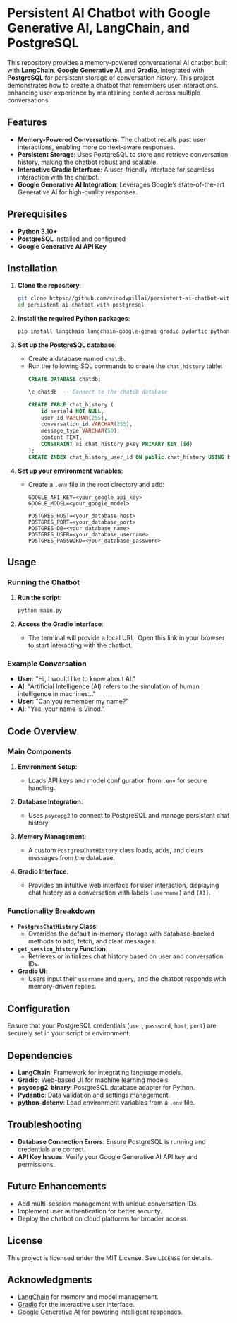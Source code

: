# Persistent AI Chatbot with Google Generative AI, LangChain, and PostgreSQL

This repository provides a memory-powered conversational AI chatbot built with **LangChain**, **Google Generative AI**, and **Gradio**, integrated with **PostgreSQL** for persistent storage of conversation history. This project demonstrates how to create a chatbot that remembers user interactions, enhancing user experience by maintaining context across multiple conversations.

## Features

- **Memory-Powered Conversations**: The chatbot recalls past user interactions, enabling more context-aware responses.
- **Persistent Storage**: Uses PostgreSQL to store and retrieve conversation history, making the chatbot robust and scalable.
- **Interactive Gradio Interface**: A user-friendly interface for seamless interaction with the chatbot.
- **Google Generative AI Integration**: Leverages Google’s state-of-the-art Generative AI for high-quality responses.

## Prerequisites

- **Python 3.10+**
- **PostgreSQL** installed and configured
- **Google Generative AI API Key**

## Installation

1. **Clone the repository**:
   ```bash
   git clone https://github.com/vinodvpillai/persistent-ai-chatbot-with-postgresql.git
   cd persistent-ai-chatbot-with-postgresql
   ```

2. **Install the required Python packages**:
   ```bash
   pip install langchain langchain-google-genai gradio pydantic python-dotenv psycopg2-binary
   ```

3. **Set up the PostgreSQL database**:
   - Create a database named `chatdb`.
   - Run the following SQL commands to create the `chat_history` table:
     ```sql
     CREATE DATABASE chatdb;
     
     \c chatdb  -- Connect to the chatdb database

     CREATE TABLE chat_history (
         id serial4 NOT NULL, 
         user_id VARCHAR(255),
         conversation_id VARCHAR(255),
         message_type VARCHAR(50),
         content TEXT,
         CONSTRAINT ai_chat_history_pkey PRIMARY KEY (id)
     );
     CREATE INDEX chat_history_user_id ON public.chat_history USING btree (user_id, conversation_id);
     ```

4. **Set up your environment variables**:
   - Create a `.env` file in the root directory and add:
     ```plaintext
     GOOGLE_API_KEY=<your_google_api_key>
     GOOGLE_MODEL=<your_google_model>

     POSTGRES_HOST=<your_database_host>
     POSTGRES_PORT=<your_database_port>
     POSTGRES_DB=<your_database_name>
     POSTGRES_USER=<your_database_username>
     POSTGRES_PASSWORD=<your_database_password>
     ```

## Usage

### Running the Chatbot

1. **Run the script**:
   ```bash
   python main.py
   ```

2. **Access the Gradio interface**:
   - The terminal will provide a local URL. Open this link in your browser to start interacting with the chatbot.

### Example Conversation

- **User**: "Hi, I would like to know about AI."
- **AI**: "Artificial Intelligence (AI) refers to the simulation of human intelligence in machines..."
- **User**: "Can you remember my name?"
- **AI**: "Yes, your name is Vinod."

## Code Overview

### Main Components

1. **Environment Setup**:
   - Loads API keys and model configuration from `.env` for secure handling.

2. **Database Integration**:
   - Uses `psycopg2` to connect to PostgreSQL and manage persistent chat history.

3. **Memory Management**:
   - A custom `PostgresChatHistory` class loads, adds, and clears messages from the database.

4. **Gradio Interface**:
   - Provides an intuitive web interface for user interaction, displaying chat history as a conversation with labels `[username]` and `[AI]`.

### Functionality Breakdown

- **`PostgresChatHistory` Class**:
  - Overrides the default in-memory storage with database-backed methods to add, fetch, and clear messages.
- **`get_session_history` Function**:
  - Retrieves or initializes chat history based on user and conversation IDs.
- **Gradio UI**:
  - Users input their `username` and `query`, and the chatbot responds with memory-driven replies.

## Configuration

Ensure that your PostgreSQL credentials (`user`, `password`, `host`, `port`) are securely set in your script or environment.

## Dependencies

- **LangChain**: Framework for integrating language models.
- **Gradio**: Web-based UI for machine learning models.
- **psycopg2-binary**: PostgreSQL database adapter for Python.
- **Pydantic**: Data validation and settings management.
- **python-dotenv**: Load environment variables from a `.env` file.

## Troubleshooting

- **Database Connection Errors**: Ensure PostgreSQL is running and credentials are correct.
- **API Key Issues**: Verify your Google Generative AI API key and permissions.

## Future Enhancements

- Add multi-session management with unique conversation IDs.
- Implement user authentication for better security.
- Deploy the chatbot on cloud platforms for broader access.

## License

This project is licensed under the MIT License. See `LICENSE` for details.

## Acknowledgments

- [LangChain](https://github.com/hwchase17/langchain) for memory and model management.
- [Gradio](https://gradio.app/) for the interactive user interface.
- [Google Generative AI](https://cloud.google.com/generative-ai) for powering intelligent responses.
